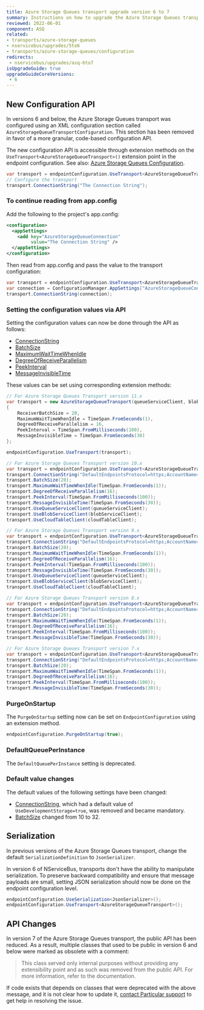 ```yaml
---
title: Azure Storage Queues transport upgrade version 6 to 7
summary: Instructions on how to upgrade the Azure Storage Queues transport from version 6 to version 7
reviewed: 2022-06-01
component: ASQ
related:
- transports/azure-storage-queues
- nservicebus/upgrades/5to6
- transports/azure-storage-queues/configuration
redirects:
 - nservicebus/upgrades/asq-6to7
isUpgradeGuide: true
upgradeGuideCoreVersions:
 - 6
---
```


## New Configuration API

In versions 6 and below, the Azure Storage Queues transport was configured using an XML configuration section called `AzureStorageQueueTransportConfiguration`. This section has been removed in favor of a more granular, code-based configuration API.

The new configuration API is accessible through extension methods on the `UseTransport<AzureStorageQueueTransport>()` extension point in the endpoint configuration. See also: [Azure Storage Queues Configuration](/transports/azure-storage-queues/configuration.md).

```csharp
var transport = endpointConfiguration.UseTransport<AzureStorageQueueTransport>();
// Configure the transport
transport.ConnectionString("The Connection String");
```

### To continue reading from app.config

Add the following to the project's app.config:

```xml
<configuration>
  <appSettings>
    <add key="AzureStorageQueueConnection"
         value="The Connection String" />
  </appSettings>
</configuration>
```

Then read from app.config and pass the value to the transport configuration:

```csharp
var transport = endpointConfiguration.UseTransport<AzureStorageQueueTransport>();
var connection = ConfigurationManager.AppSettings["AzureStorageQueueConnection"];
transport.ConnectionString(connection);
```

### Setting the configuration values via API

Setting the configuration values can now be done through the API as follows:

* [ConnectionString](/transports/azure-storage-queues/configuration.md#configuration-parameters-connectionstring)
* [BatchSize](/transports/azure-storage-queues/configuration.md#configuration-parameters-batchsize)
* [MaximumWaitTimeWhenIdle](/transports/azure-storage-queues/configuration.md#configuration-parameters-maximumwaittimewhenidle)
* [DegreeOfReceiveParallelism](/transports/azure-storage-queues/configuration.md?version=asq_7#configuration-parameters-degreeofreceiveparallelism)
* [PeekInterval](/transports/azure-storage-queues/configuration.md#configuration-parameters-peekinterval)
* [MessageInvisibleTime](/transports/azure-storage-queues/configuration.md#configuration-parameters-messageinvisibletime)

These values can be set using corresponding extension methods:

```csharp
// For Azure Storage Queues Transport version 11.x
var transport = new AzureStorageQueueTransport(queueServiceClient, blobServiceClient, cloudTableClient)
{
    ReceiverBatchSize = 20,
    MaximumWaitTimeWhenIdle = TimeSpan.FromSeconds(1),
    DegreeOfReceiveParallelism = 16,
    PeekInterval = TimeSpan.FromMilliseconds(100),
    MessageInvisibleTime = TimeSpan.FromSeconds(30)
};

endpointConfiguration.UseTransport(transport);

// For Azure Storage Queues Transport version 10.x
var transport = endpointConfiguration.UseTransport<AzureStorageQueueTransport>();
transport.ConnectionString("DefaultEndpointsProtocol=https;AccountName=[ACCOUNT];AccountKey=[KEY];");
transport.BatchSize(20);
transport.MaximumWaitTimeWhenIdle(TimeSpan.FromSeconds(1));
transport.DegreeOfReceiveParallelism(16);
transport.PeekInterval(TimeSpan.FromMilliseconds(100));
transport.MessageInvisibleTime(TimeSpan.FromSeconds(30));
transport.UseQueueServiceClient(queueServiceClient);
transport.UseBlobServiceClient(blobServiceClient);
transport.UseCloudTableClient(cloudTableClient);

// For Azure Storage Queues Transport version 9.x
var transport = endpointConfiguration.UseTransport<AzureStorageQueueTransport>();
transport.ConnectionString("DefaultEndpointsProtocol=https;AccountName=[ACCOUNT];AccountKey=[KEY];");
transport.BatchSize(20);
transport.MaximumWaitTimeWhenIdle(TimeSpan.FromSeconds(1));
transport.DegreeOfReceiveParallelism(16);
transport.PeekInterval(TimeSpan.FromMilliseconds(100));
transport.MessageInvisibleTime(TimeSpan.FromSeconds(30));
transport.UseQueueServiceClient(queueServiceClient);
transport.UseBlobServiceClient(blobServiceClient);
transport.UseCloudTableClient(cloudTableClient);

// For Azure Storage Queues Transport version 8.x
var transport = endpointConfiguration.UseTransport<AzureStorageQueueTransport>();
transport.ConnectionString("DefaultEndpointsProtocol=https;AccountName=[ACCOUNT];AccountKey=[KEY];");
transport.BatchSize(20);
transport.MaximumWaitTimeWhenIdle(TimeSpan.FromSeconds(1));
transport.DegreeOfReceiveParallelism(16);
transport.PeekInterval(TimeSpan.FromMilliseconds(100));
transport.MessageInvisibleTime(TimeSpan.FromSeconds(30));

// For Azure Storage Queues Transport version 7.x
var transport = endpointConfiguration.UseTransport<AzureStorageQueueTransport>();
transport.ConnectionString("DefaultEndpointsProtocol=https;AccountName=[ACCOUNT];AccountKey=[KEY];");
transport.BatchSize(20);
transport.MaximumWaitTimeWhenIdle(TimeSpan.FromSeconds(1));
transport.DegreeOfReceiveParallelism(16);
transport.PeekInterval(TimeSpan.FromMilliseconds(100));
transport.MessageInvisibleTime(TimeSpan.FromSeconds(30));
```

### PurgeOnStartup

The `PurgeOnStartup` setting now can be set on `EndpointConfiguration` using an extension method.

```csharp
endpointConfiguration.PurgeOnStartup(true);
```

### DefaultQueuePerInstance

The `DefaultQueuePerInstance` setting is deprecated.

### Default value changes

The default values of the following settings have been changed:

* [ConnectionString](/transports/azure-storage-queues/configuration.md#configuration-parameters-connectionstring), which had a default value of `UseDevelopmentStorage=true`, was removed and became mandatory.
* [BatchSize](/transports/azure-storage-queues/configuration.md#configuration-parameters-batchsize) changed from 10 to 32.

## Serialization

In previous versions of the Azure Storage Queues transport, change the default `SerializationDefinition` to `JsonSerializer`.

In version 6 of NServiceBus, transports don't have the ability to manipulate serialization. To preserve backward compatibility and ensure that message payloads are small, setting JSON serialization should now be done on the endpoint configuration level.

```csharp
endpointConfiguration.UseSerialization<JsonSerializer>();
endpointConfiguration.UseTransport<AzureStorageQueueTransport>();
```

## API Changes

In version 7 of the Azure Storage Queues transport, the public API has been reduced. As a result, multiple classes that used to be public in version 6 and below were marked as obsolete with a comment:

> This class served only internal purposes without providing any extensibility point and as such was removed from the public API. For more information, refer to the documentation.

If code exists that depends on classes that were deprecated with the above message, and it is not clear how to update it, [contact Particular support](https://particular.net/contactus) to get help in resolving the issue.
